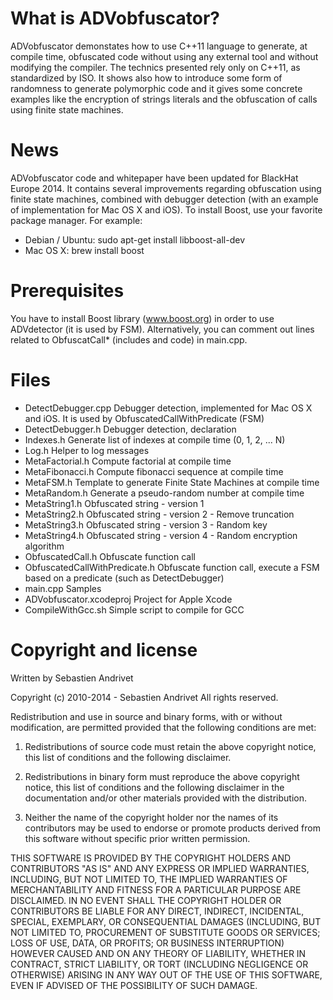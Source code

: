 What is ADVobfuscator?
======================

ADVobfuscator demonstates how to use C++11 language to generate, at compile time, obfuscated code without using any external tool and without modifying the compiler. The technics presented rely only on C++11, as standardized by ISO. It shows also how to introduce some form of randomness to generate polymorphic code and it gives some concrete examples like the encryption of strings literals and the obfuscation of calls using finite state machines.


News
====

ADVobfuscator code and whitepaper have been updated for BlackHat Europe 2014. It contains several improvements regarding obfuscation using finite state machines, combined with debugger detection (with an example of implementation for Mac OS X and iOS). To install Boost, use your favorite package manager. For example:

- Debian / Ubuntu: sudo apt-get install libboost-all-dev
- Mac OS X:  brew install boost


Prerequisites
=============

You have to install Boost library (www.boost.org) in order to use ADVdetector (it is used by FSM). Alternatively, you can comment out lines related to ObfuscatCall* (includes and code) in main.cpp.


Files
=====

- DetectDebugger.cpp				Debugger detection, implemented for Mac OS X and iOS. It is used by ObfuscatedCallWithPredicate (FSM)
- DetectDebugger.h					Debugger detection, declaration
- Indexes.h							Generate list of indexes at compile time (0, 1, 2, ... N)
- Log.h								Helper to log messages
- MetaFactorial.h					Compute factorial at compile time
- MetaFibonacci.h					Compute fibonacci sequence at compile time
- MetaFSM.h							Template to generate Finite State Machines at compile time
- MetaRandom.h						Generate a pseudo-random number at compile time
- MetaString1.h						Obfuscated string - version 1
- MetaString2.h						Obfuscated string - version 2 - Remove truncation
- MetaString3.h						Obfuscated string - version 3 - Random key
- MetaString4.h						Obfuscated string - version 4 - Random encryption algorithm
- ObfuscatedCall.h					Obfuscate function call
- ObfuscatedCallWithPredicate.h		Obfuscate function call, execute a FSM based on a predicate (such as DetectDebugger)
- main.cpp							Samples
- ADVobfuscator.xcodeproj			Project for Apple Xcode
- CompileWithGcc.sh					Simple script to compile for GCC


Copyright and license
=====================

Written by Sebastien Andrivet

Copyright (c) 2010-2014 - Sebastien Andrivet
All rights reserved.

Redistribution and use in source and binary forms, with or without modification, are permitted provided that the following conditions are met:

1. Redistributions of source code must retain the above copyright notice, this list of conditions and the following disclaimer.

2. Redistributions in binary form must reproduce the above copyright notice, this list of conditions and the following disclaimer in the documentation and/or other materials provided with the distribution.

3. Neither the name of the copyright holder nor the names of its contributors may be used to endorse or promote products derived from this software without specific prior written permission.

THIS SOFTWARE IS PROVIDED BY THE COPYRIGHT HOLDERS AND CONTRIBUTORS "AS IS" AND ANY EXPRESS OR IMPLIED WARRANTIES, INCLUDING, BUT NOT LIMITED TO, THE IMPLIED WARRANTIES OF MERCHANTABILITY AND FITNESS FOR A PARTICULAR PURPOSE ARE DISCLAIMED. IN NO EVENT SHALL THE COPYRIGHT HOLDER OR CONTRIBUTORS BE LIABLE FOR ANY DIRECT, INDIRECT, INCIDENTAL, SPECIAL, EXEMPLARY, OR CONSEQUENTIAL DAMAGES (INCLUDING, BUT NOT LIMITED TO, PROCUREMENT OF SUBSTITUTE GOODS OR SERVICES; LOSS OF USE, DATA, OR PROFITS; OR BUSINESS INTERRUPTION) HOWEVER CAUSED AND ON ANY THEORY OF LIABILITY, WHETHER IN CONTRACT, STRICT LIABILITY, OR TORT (INCLUDING NEGLIGENCE OR OTHERWISE) ARISING IN ANY WAY OUT OF THE USE OF THIS SOFTWARE, EVEN IF ADVISED OF THE POSSIBILITY OF SUCH DAMAGE.